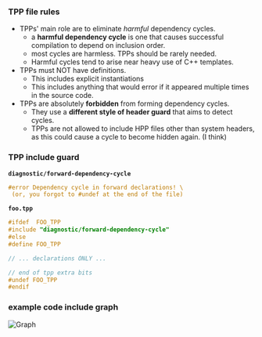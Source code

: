 
### TPP file rules

* TPPs' main role are to eliminate *harmful* dependency cycles.
  * a **harmful dependency cycle** is one that causes successful compilation to depend on inclusion order.
  * most cycles are harmless. TPPs should be rarely needed.
  * Harmful cycles tend to arise near heavy use of C++ templates.
* TPPs must NOT have definitions.
  * This includes explicit instantiations
  * This includes anything that would error if it appeared multiple times in the source code.
* TPPs are absolutely **forbidden** from forming dependency cycles.
  * They use a **different style of header guard** that aims to detect cycles.
  * TPPs are not allowed to include HPP files other than system headers, as this could cause a cycle
    to become hidden again. (I think)
    
### TPP include guard

**`diagnostic/forward-dependency-cycle`**

```c++
#error Dependency cycle in forward declarations! \
 (or, you forgot to #undef at the end of the file)
```

**`foo.tpp`**

```c++
#ifdef  FOO_TPP
#include "diagnostic/forward-dependency-cycle"
#else
#define FOO_TPP

// ... declarations ONLY ...

// end of tpp extra bits
#undef FOO_TPP
#endif
```
    
### example code include graph

![Graph](https://g.gravizo.com/source/svg?https%3A%2F%2Fraw.githubusercontent.com%2FExpHP%2Fforward-decl-experiment%2Fmaster%2Fres%2Fincludes.dot)
